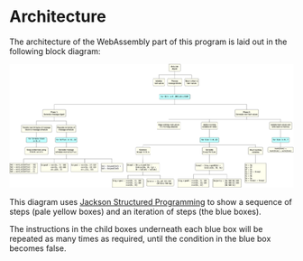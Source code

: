 # Architecture

The architecture of the WebAssembly part of this program is laid out in the following block diagram:

[![block diagram](/chriswhealy/sha256/img/sha256.png)](/chriswhealy/sha256/img/sha256.png)

This diagram uses [Jackson Structured Programming](https://en.wikipedia.org/wiki/Jackson_structured_programming) to show a sequence of steps (pale yellow boxes) and an iteration of steps (the blue boxes).

The instructions in the child boxes underneath each blue box will be repeated as many times as required, until the condition in the blue box becomes false.
